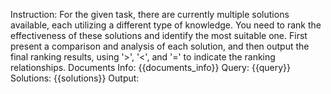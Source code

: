 Instruction:
For the given task, there are currently multiple solutions available, each utilizing a different type of knowledge. You need to rank the effectiveness of these solutions and identify the most suitable one. First present
a comparison and analysis of each solution, and then output the final ranking results, using '>', '<', and '=' to indicate the ranking relationships.
Documents Info:
{{documents_info}}
Query:
{{query}}
Solutions:
{{solutions}}
Output: